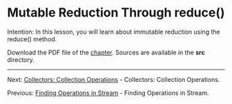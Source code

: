# Mutable Reduction Through reduce()

Intention: In this lesson, you will learn about immutable reduction using the reduce() method.

Download the PDF file of the [chapter](chapter_20.pdf). Sources are available in the <b>src</b> directory. 

<hr>

Next: [Collectors: Collection Operations](chapter_21.md "Collectors: Collection Operations") - 
Collectors: Collection Operations.

Previous: [Finding Operations in Stream](chapter_19.md "Finding Operations in Stream") - Finding Operations in Stream.
